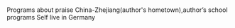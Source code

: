 # 
Programs about praise China-Zhejiang(author's hometown),author’s school programs
Self live in Germany
